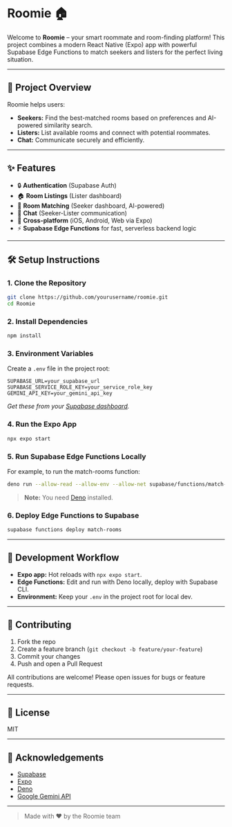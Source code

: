 # Roomie 🏠

Welcome to **Roomie** – your smart roommate and room-finding platform! This project combines a modern React Native (Expo) app with powerful Supabase Edge Functions to match seekers and listers for the perfect living situation.

---

## 🚀 Project Overview
Roomie helps users:
- **Seekers:** Find the best-matched rooms based on preferences and AI-powered similarity search.
- **Listers:** List available rooms and connect with potential roommates.
- **Chat:** Communicate securely and efficiently.

---

## ✨ Features
- 🔒 **Authentication** (Supabase Auth)
- 🏠 **Room Listings** (Lister dashboard)
- 🤝 **Room Matching** (Seeker dashboard, AI-powered)
- 💬 **Chat** (Seeker-Lister communication)
- 📱 **Cross-platform** (iOS, Android, Web via Expo)
- ⚡ **Supabase Edge Functions** for fast, serverless backend logic

---

## 🛠️ Setup Instructions

### 1. **Clone the Repository**
```sh
git clone https://github.com/yourusername/roomie.git
cd Roomie
```

### 2. **Install Dependencies**
```sh
npm install
```

### 3. **Environment Variables**
Create a `.env` file in the project root:
```
SUPABASE_URL=your_supabase_url
SUPABASE_SERVICE_ROLE_KEY=your_service_role_key
GEMINI_API_KEY=your_gemini_api_key
```
*Get these from your [Supabase dashboard](https://app.supabase.com/).*

### 4. **Run the Expo App**
```sh
npx expo start
```

### 5. **Run Supabase Edge Functions Locally**
For example, to run the match-rooms function:
```sh
deno run --allow-read --allow-env --allow-net supabase/functions/match-rooms/index.ts
```
> **Note:** You need [Deno](https://deno.com/) installed.

### 6. **Deploy Edge Functions to Supabase**
```sh
supabase functions deploy match-rooms
```

---

## 🧪 Development Workflow
- **Expo app:** Hot reloads with `npx expo start`.
- **Edge Functions:** Edit and run with Deno locally, deploy with Supabase CLI.
- **Environment:** Keep your `.env` in the project root for local dev.

---

## 🤝 Contributing
1. Fork the repo
2. Create a feature branch (`git checkout -b feature/your-feature`)
3. Commit your changes
4. Push and open a Pull Request

All contributions are welcome! Please open issues for bugs or feature requests.

---

## 📄 License
MIT

---

## 🙏 Acknowledgements
- [Supabase](https://supabase.com/)
- [Expo](https://expo.dev/)
- [Deno](https://deno.com/)
- [Google Gemini API](https://ai.google.dev/)

---

> Made with ❤️ by the Roomie team
